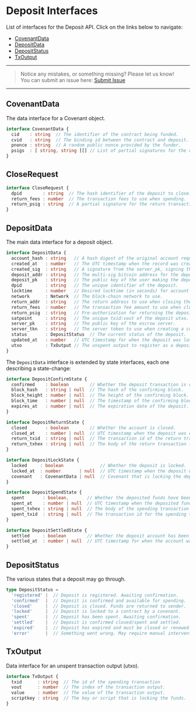 # Deposit Interfaces

List of interfaces for the Deposit API. Click on the links below to navigate:

- [CovenantData](#covenantdata)
- [DepositData](#depositdata)
- [DepositStatus](#depositstatus)
- [TxOutput](#txoutput)

---
> Notice any mistakes, or something missing? Please let us know!  
> You can submit an issue here: [Submit Issue](https://github.com/BitEscrow/escrow-core/issues/new/choose)

---

## CovenantData

The data interface for a Covenant object.

```ts
interface CovenantData {
  cid    : string  // The identifier of the contract being funded.
  cvid   : string  // The binding id between the contract and deposit.
  pnonce : string  // A random public nonce provided by the funder.
  psigs  : [ string, string ][] // List of partial signatures for the covenant.
}
```

## CloseRequest

```ts
interface CloseRequest {
  dpid        : string  // The hash identifier of the deposit to close.
  return_fees : number  // The transaction fees to use when spending.
  return_psig : string  // A partial signature for the return transaction.
}
```

## DepositData

The main data interface for a deposit object.

```ts
interface DepositData {
  account_hash : string   // A hash digest of the original account request.
  created_at   : number   // The UTC timestamp when the record was created.
  created_sig  : string   // A signature from the server_pk, signing the account id.
  deposit_addr : string   // The multi-sig bitcoin address for the deposit account.
  deposit_pk   : string   // The public key of the user making the deposit.
  dpid         : string   // The unique identifier of the deposit.
  locktime     : number   // Desired locktime (in seconds) for account recovery.
  network      : Network  // The block-chain network to use.
  return_addr  : string   // The return address to use when closing the deposit.
  return_fees  : number   // The transaction fee amount to use when closing the deposit.
  return_psig  : string   // Pre-authorization for returning the deposit.
  satpoint     : string   // The unique txid:vout of the deposit utxo.
  server_pk    : string   // The public key of the escrow server.
  server_tkn   : string   // The server token to use when creating a covenant.
  status       : DepositStatus  // The current status of the deposit.
  updated_at   : number   // UTC timestamp for when the deposit was last updated.
  utxo         : TxOutput // The unspent output to register as a deposit.
}
```

The `DepositData` interface is extended by state interfaces, each one describing a state-change:

```ts
interface DepositConfirmState {
  confirmed    : boolean        // Whether the deposit transaction is confirmed.
  block_hash   : string | null  // The hash of the confirming block.
  block_height : number | null  // The height of the confirming block.
  block_time   : number | null  // The timestamp of the confirming block.
  expires_at   : number | null  // The expiration date of the deposit.
}

interface DepositReturnState {
  closed       : boolean        // Whether the account is closed.
  closed_at    : number | null  // UTC timestamp when the deposit was closed.
  return_txid  : string | null  // The transaction id of the return transaction.
  return_txhex : string | null  // The body of the return transaction (in hex).
}

interface DepositLockState {
  locked     : boolean              // Whether the deposit is locked.
  locked_at  : number       | null  // UTC timestamp when the deposit was locked.
  covenant   : CovenantData | null  // Covenant that is locking the deposit.
}

interface DepositSpendState {
  spent       : boolean,       // Whether the deposited funds have been spent.
  spent_at    : number | null  // UTC timestamp when the deposited funds were spent.
  spent_txhex : string | null  // The body of the spending transaction (in hex).
  spent_txid  : string | null  // The transaction id for the spending transaction.
}

interface DepositSettledState {
  settled     : boolean        // Whether the deposit account has been settled.
  settled_at  : number | null  // UTC timestamp for when the account was settled.
}
```


## DepositStatus

The various states that a deposit may go through.

```ts
type DepositStatus = 
  'registered' |  // Deposit is registered. Awaiting confirmation.
  'confirmed'  |  // Deposit is confirmed and available for spending.
  'closed'     |  // Deposit is closed. Funds are returned to sender.
  'locked'     |  // Deposit is locked to a contract by a covenant.
  'spent'      |  // Deposit has been spent. Awaiting confirmation.
  'settled'    |  // Deposit is confirmed closed/spent and settled.
  'expired'    |  // Deposit has expired and must be closed or renewed.
  'error'      |  // Something went wrong. May require manual intervention.
```

## TxOutput

Data interface for an unspent transaction output (utxo).

```ts
interface TxOutput {
  txid      : string  // The id of the spending transaction
  vout      : number  // The index of the transaction output.
  value     : number  // The value of the transaction output.
  scriptkey : string  // The key or script that is locking the funds.
}
```

